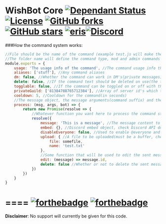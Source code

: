 WishBot Core [![Dependant Status](https://david-dm.org/hsiw/WishBot/status.svg?style=flat-square)](https://david-dm.org/hsiw/WishBot) [![License](https://img.shields.io/github/license/mashape/apistatus.svg?maxAge=2592000&style=flat-square)](./LICENSE) [![GitHub forks](https://img.shields.io/github/forks/hsiw/WishBot.svg?style=flat-square)](https://github.com/hsiw/WishBot/network) [![GitHub stars](https://img.shields.io/github/stars/hsiw/WishBot.svg?style=flat-square)](https://github.com/hsiw/WishBot/stargazers) [![eris](https://img.shields.io/badge/js-eris-blue.svg?style=flat-square)](https://abal.moe/Eris/)[![Discord](https://discordapp.com/api/guilds/136258746123943937/widget.png)](https://discord.gg/0lBiROCNVaGw5Eqk)
====
###How the command system works:
```js
//File should be the name of the command (example test.js will make the command 'test')
//The folder name will define the command type, mod and admin commands require additional permissions
module.exports = {
    usage: 'The usage info of the command', //The command usage info that shows up in 'help [commmand]'
    aliases: ['stuff'], //Any command aliases
    dm: false, //Whether the command can work in DM's(private messages) or not
    delete: false, //If the command text should be deleted on use(the text used to invoke the command)
    togglable: false, //If the command can be toggled on or off with the toggle command
    privateGuild: ['81384788765712384'], //Array of server id's which the command is restricted to
    cooldown: 5, //Cooldown for the command(in seconds)
    //The message object, the message arguments(command suffix) and the bot object can be passed
    process: (msg, args, bot) => { 
        return new Promise(resolve => {
        	//Whatever function you want here to process the command stuff
        	resolve({
        		message: 'This is a message', //The message content to send
                embed: {}, //Discord embed object, check Discord API docs for info
                disableEveryone: false, //Used to enable @everyone and @here mentions 
        		upload: { //A file to be uploaded(must be a buffer, check wewlad for an example)
        			file: somefile,
        			name: 'test.txt'
        		},
                //Some function that will be used to edit the sent message(check ping for an example)
        		edit: (message) => message.id, 
        		delete: false //Whether or not to delete the sent message after 5s
        	})
        })
    }
}
```
====
[![forthebadge](http://forthebadge.com/images/badges/made-with-crayons.svg)](http://forthebadge.com) [![forthebadge](http://forthebadge.com/images/badges/built-with-love.svg)](http://forthebadge.com)
====
**Disclaimer**: No support will currently be given for this code.
